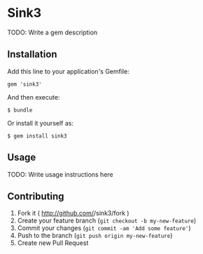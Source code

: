 # Sink3

TODO: Write a gem description

## Installation

Add this line to your application's Gemfile:

    gem 'sink3'

And then execute:

    $ bundle

Or install it yourself as:

    $ gem install sink3

## Usage

TODO: Write usage instructions here

## Contributing

1. Fork it ( http://github.com/<my-github-username>/sink3/fork )
2. Create your feature branch (`git checkout -b my-new-feature`)
3. Commit your changes (`git commit -am 'Add some feature'`)
4. Push to the branch (`git push origin my-new-feature`)
5. Create new Pull Request
